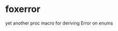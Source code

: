 <!--
SPDX-FileCopyrightText: 2025 xfnw

SPDX-License-Identifier: MIT
-->

# foxerror
yet another proc macro for deriving Error on enums
